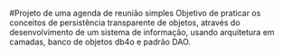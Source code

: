 #Projeto de uma agenda de reunião simples
Objetivo de praticar os conceitos de persistência transparente de objetos, através do desenvolvimento de um sistema de informação, usando arquitetura em camadas, banco de objetos db4o e padrão DAO.
